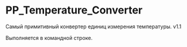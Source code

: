 # PP_Temperature_Converter
Самый примитивный конвертер единиц измерения температуры.
v1.1

Выполняется в командной строке.
